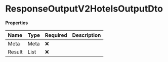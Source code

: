 # ResponseOutputV2HotelsOutputDto

**Properties**

| Name   | Type                  | Required | Description |
| :----- | :-------------------- | :------- | :---------- |
| Meta   | Meta                  | ❌       |             |
| Result | List<HotelsOutputDto> | ❌       |             |

<!-- This file was generated by liblab | https://liblab.com/ -->
